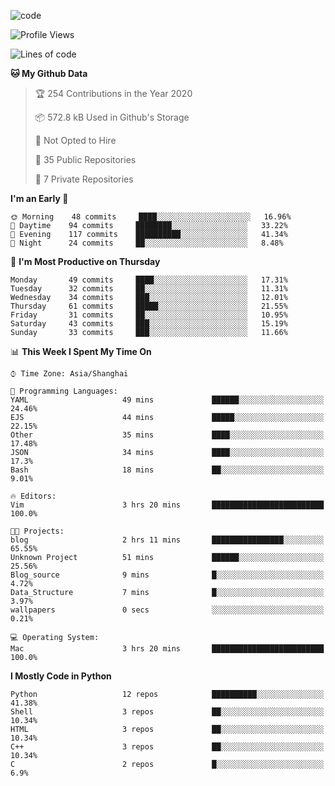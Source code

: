 
<!--
**liuyaanng/liuyaanng** is a ✨ _special_ ✨ repository because its `README.md` (this file) appears on your GitHub profile.

Here are some ideas to get you started:

- 🔭 I’m currently working on ...
- 🌱 I’m currently learning ...
- 👯 I’m looking to collaborate on ...
- 🤔 I’m looking for help with ...
- 💬 Ask me about ...
- 📫 How to reach me: ...
- 😄 Pronouns: ...
- ⚡ Fun fact: ...
-->


![code](https://cdn.jsdelivr.net/gh/liuyaanng/liuyaanng@1.0/code.gif) 

<!--START_SECTION:waka-->
![Profile Views](http://img.shields.io/badge/Profile%20Views-145-blue)

![Lines of code](https://img.shields.io/badge/From%20Hello%20World%20I%27ve%20Written-5.0%20million%20lines%20of%20code-blue)

**🐱 My Github Data** 

> 🏆 254 Contributions in the Year 2020
 > 
> 📦 572.8 kB Used in Github's Storage 
 > 
> 🚫 Not Opted to Hire
 > 
> 📜 35 Public Repositories
 > 
> 🔑 7 Private Repositories 

**I'm an Early 🐤** 

```text
🌞 Morning    48 commits     ████░░░░░░░░░░░░░░░░░░░░░   16.96% 
🌆 Daytime    94 commits     ████████░░░░░░░░░░░░░░░░░   33.22% 
🌃 Evening    117 commits    ██████████░░░░░░░░░░░░░░░   41.34% 
🌙 Night      24 commits     ██░░░░░░░░░░░░░░░░░░░░░░░   8.48%

```
📅 **I'm Most Productive on Thursday** 

```text
Monday       49 commits     ████░░░░░░░░░░░░░░░░░░░░░   17.31% 
Tuesday      32 commits     ██░░░░░░░░░░░░░░░░░░░░░░░   11.31% 
Wednesday    34 commits     ███░░░░░░░░░░░░░░░░░░░░░░   12.01% 
Thursday     61 commits     █████░░░░░░░░░░░░░░░░░░░░   21.55% 
Friday       31 commits     ██░░░░░░░░░░░░░░░░░░░░░░░   10.95% 
Saturday     43 commits     ███░░░░░░░░░░░░░░░░░░░░░░   15.19% 
Sunday       33 commits     ███░░░░░░░░░░░░░░░░░░░░░░   11.66%

```


📊 **This Week I Spent My Time On** 

```text
⌚︎ Time Zone: Asia/Shanghai

💬 Programming Languages: 
YAML                     49 mins             ██████░░░░░░░░░░░░░░░░░░░   24.46% 
EJS                      44 mins             █████░░░░░░░░░░░░░░░░░░░░   22.15% 
Other                    35 mins             ████░░░░░░░░░░░░░░░░░░░░░   17.48% 
JSON                     34 mins             ████░░░░░░░░░░░░░░░░░░░░░   17.3% 
Bash                     18 mins             ██░░░░░░░░░░░░░░░░░░░░░░░   9.01%

🔥 Editors: 
Vim                      3 hrs 20 mins       █████████████████████████   100.0%

🐱‍💻 Projects: 
blog                     2 hrs 11 mins       ████████████████░░░░░░░░░   65.55% 
Unknown Project          51 mins             ██████░░░░░░░░░░░░░░░░░░░   25.56% 
Blog_source              9 mins              █░░░░░░░░░░░░░░░░░░░░░░░░   4.72% 
Data_Structure           7 mins              █░░░░░░░░░░░░░░░░░░░░░░░░   3.97% 
wallpapers               0 secs              ░░░░░░░░░░░░░░░░░░░░░░░░░   0.21%

💻 Operating System: 
Mac                      3 hrs 20 mins       █████████████████████████   100.0%

```

**I Mostly Code in Python** 

```text
Python                   12 repos            ██████████░░░░░░░░░░░░░░░   41.38% 
Shell                    3 repos             ██░░░░░░░░░░░░░░░░░░░░░░░   10.34% 
HTML                     3 repos             ██░░░░░░░░░░░░░░░░░░░░░░░   10.34% 
C++                      3 repos             ██░░░░░░░░░░░░░░░░░░░░░░░   10.34% 
C                        2 repos             █░░░░░░░░░░░░░░░░░░░░░░░░   6.9%

```



<!--END_SECTION:waka-->
